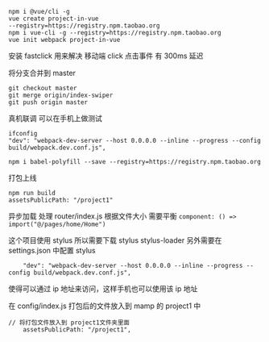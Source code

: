 ```
npm i @vue/cli -g
vue create project-in-vue
--registry=https://registry.npm.taobao.org
npm i vue-cli -g --registry=https://registry.npm.taobao.org
vue init webpack project-in-vue
```

安装 fastclick 用来解决 移动端 click 点击事件 有 300ms 延迟

将分支合并到 master

```
git checkout master
git merge origin/index-swiper
git push origin master
```

真机联调 可以在手机上做测试

```
ifconfig
"dev": "webpack-dev-server --host 0.0.0.0 --inline --progress --config build/webpack.dev.conf.js",

npm i babel-polyfill --save --registry=https://registry.npm.taobao.org
```

打包上线

```
npm run build
assetsPublicPath: "/project1"
```

异步加载 处理 router/index.js
根据文件大小 需要平衡
`component: () => import("@/pages/home/Home")`

这个项目使用 stylus
所以需要下载 stylus stylus-loader
另外需要在 settings.json 中配置 stylus

```
    "dev": "webpack-dev-server --host 0.0.0.0 --inline --progress --config build/webpack.dev.conf.js",

```

使得可以通过 ip 地址来访问，这样手机也可以使用该 ip 地址

在 config/index.js 打包后的文件放入到 mamp 的 project1 中

```
// 将打包文件放入到 project1文件夹里面
    assetsPublicPath: "/project1",
```
